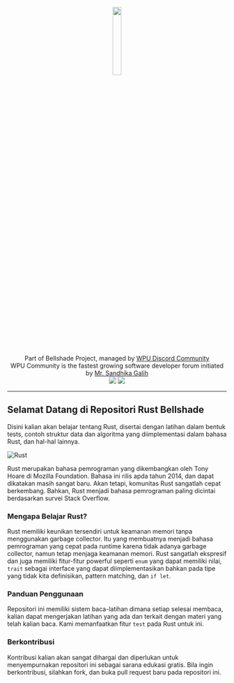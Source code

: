<p align="center">
    <img width="20%" src="https://avatars.githubusercontent.com/u/76999048?s=200&v=4"><br/><br/>
    Part of Bellshade Project, managed by <a href="http://discord.gg/S4rrXQU"> WPU Discord Community</a> <br>
    WPU Community is the fastest growing software developer forum initiated by <a href="https://www.youtube.com/c/WebProgrammingUNPAS"> Mr. Sandhika Galih</a> <br>
    <a href="http://discord.gg/S4rrXQU"><img src="https://img.shields.io/discord/722002048643497994?logo=discord&logoColor=white&style=for-the-badge"></a>
    <img src="https://img.shields.io/github/license/bellshade/Golang?style=for-the-badge">

</p>

---

## Selamat Datang di Repositori Rust Bellshade

Disini kalian akan belajar tentang Rust, disertai dengan latihan dalam bentuk tests, contoh struktur data dan algoritma yang diimplementasi dalam bahasa Rust, dan hal-hal lainnya.

![Rust](https://www.rust-lang.org/static/images/rust-social-wide.jpg)

Rust merupakan bahasa pemrograman yang dikembangkan oleh Tony Hoare di Mozilla Foundation. Bahasa ini rilis apda tahun 2014, dan dapat dikatakan masih sangat baru. Akan tetapi, komunitas Rust sangatlah cepat berkembang. Bahkan, Rust menjadi bahasa pemrograman paling dicintai berdasarkan survei Stack Overflow.

### Mengapa Belajar Rust?

Rust memiliki keunikan tersendiri untuk keamanan memori tanpa menggunakan garbage collector. Itu yang membuatnya menjadi bahasa pemrograman yang cepat pada runtime karena tidak adanya garbage collector, namun tetap menjaga keamanan memori. Rust sangatlah ekspresif dan juga memiliki fitur-fitur powerful seperti `enum` yang dapat memiliki nilai, `trait` sebagai interface yang dapat diimplementasikan bahkan pada tipe yang tidak kita definisikan, pattern matching, dan `if let`.

### Panduan Penggunaan

Repositori ini memiliki sistem baca-latihan dimana setiap selesai membaca, kalian dapat mengerjakan latihan yang ada dan terkait dengan materi yang telah kalian baca. Kami memanfaatkan fitur `test` pada Rust untuk ini.

### Berkontribusi

Kontribusi kalian akan sangat dihargai dan diperlukan untuk menyempurnakan repositori ini sebagai sarana edukasi gratis. Bila ingin berkontribusi, silahkan fork, dan buka pull request baru pada repositori ini.



